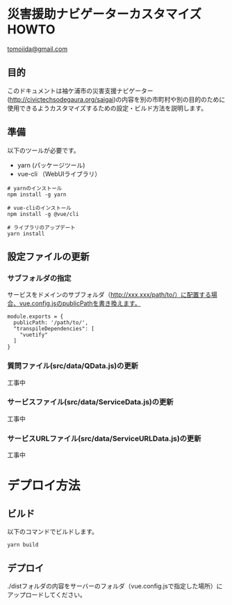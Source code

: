 # 災害援助ナビゲーターカスタマイズHOWTO

tomoiida@gmail.com



## 目的

このドキュメントは袖ケ浦市の災害支援ナビゲーター(http://civictechsodegaura.org/saigai)の内容を別の市町村や別の目的のために使用できるようカスタマイズするための設定・ビルド方法を説明します。

## 準備

以下のツールが必要です。

* yarn (パッケージツール)
* vue-cli （WebUIライブラリ）

```
# yarnのインストール
npm install -g yarn

# vue-cliのインストール
npm install -g @vue/cli

# ライブラリのアップデート
yarn install
```

## 設定ファイルの更新

### サブフォルダの指定

サービスをドメインのサブフォルダ（http://xxx.xxx/path/to/）に配置する場合、vue.config.jsのpublicPathを書き換えます。

```
module.exports = {
  publicPath: '/path/to/',
  "transpileDependencies": [
    "vuetify"
  ]
}
```

### 質問ファイル(src/data/QData.js)の更新

工事中

### サービスファイル(src/data/ServiceData.js)の更新

工事中

### サービスURLファイル(src/data/ServiceURLData.js)の更新

工事中

# デプロイ方法

## ビルド

以下のコマンドでビルドします。

```
yarn build
```

## デプロイ

./distフォルダの内容をサーバーのフォルダ（vue.config.jsで指定した場所）にアップロードしてください。